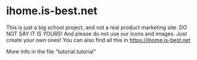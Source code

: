 # ihome.is-best.net
This is just a big school project, and not a real product marketing site.
DO NOT SAY IT IS YOURS!
And please do not use our icons and images. Just create your own ones!
You can also find all this in https://ihome.is-best.net

More Info in the file "tutorial.tutorial"
